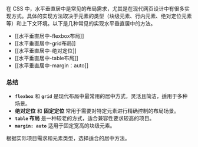 



在 CSS 中，水平垂直居中是常见的布局需求，尤其是在现代网页设计中有很多实现方式。具体的实现方法取决于元素的类型（块级元素、行内元素、绝对定位元素等）和上下文环境。以下是几种常见的实现水平垂直居中的方法。

- [[水平垂直居中-flexbox布局]]
- [[水平垂直居中-grid布局]]
- [[水平垂直居中-绝对定位]]
- [[水平垂直居中-table布局]]
- [[水平垂直居中-margin：auto]]


### 总结

- **`flexbox`** 和 **`grid`** 是现代布局中最常用的居中方式，灵活且简洁，适用于多种场景。
- **绝对定位** 和 **固定定位** 常用于需要对特定元素进行精确控制的布局场景。
- **`table` 布局** 是一种较老的方式，适合兼容性要求较高的项目。
- **`margin: auto`** 适用于固定宽高的块级元素。

根据实际项目需求和元素类型，选择适合的居中方法。